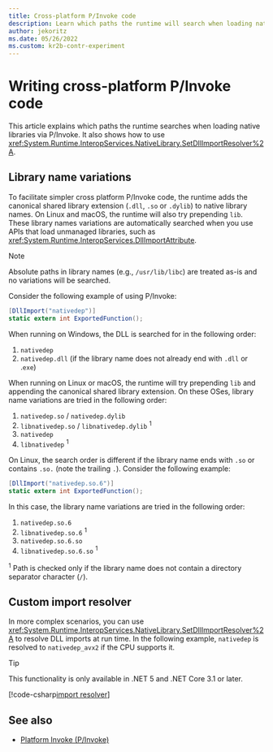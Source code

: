 ```yaml
---
title: Cross-platform P/Invoke code
description: Learn which paths the runtime will search when loading native libraries via P/Invoke. Also learn how to use SetDllImportResolver.
author: jekoritz
ms.date: 05/26/2022
ms.custom: kr2b-contr-experiment
---
```


# Writing cross-platform P/Invoke code

This article explains which paths the runtime searches when loading native libraries via P/Invoke. It also shows how to use
<xref:System.Runtime.InteropServices.NativeLibrary.SetDllImportResolver%2A>.

## Library name variations

To facilitate simpler cross platform P/Invoke code, the runtime adds the canonical shared library extension (`.dll`, `.so` or `.dylib`) to native library names. On Linux and macOS, the runtime will also try prepending `lib`. These library names variations are automatically searched when you use APIs that load unmanaged libraries, such as <xref:System.Runtime.InteropServices.DllImportAttribute>.

> [!NOTE]
> Absolute paths in library names (e.g., `/usr/lib/libc`) are treated as-is and no variations will be searched.

Consider the following example of using P/Invoke:

```csharp
[DllImport("nativedep")]
static extern int ExportedFunction();
```

When running on Windows, the DLL is searched for in the following order:

1. `nativedep`
1. `nativedep.dll` (if the library name does not already end with `.dll` or .`exe`)

When running on Linux or macOS, the runtime will try prepending `lib` and appending the canonical shared library extension. On these OSes, library name variations are tried in the following order:

1. `nativedep.so` / `nativedep.dylib`
1. `libnativedep.so` / `libnativedep.dylib` <sup>1</sup>
1. `nativedep`
1. `libnativedep` <sup>1</sup>

On Linux, the search order is different if the library name ends with `.so` or contains `.so.` (note the trailing `.`). Consider the following example:

```csharp
[DllImport("nativedep.so.6")]
static extern int ExportedFunction();
```

In this case, the library name variations are tried in the following order:

1. `nativedep.so.6`
1. `libnativedep.so.6` <sup>1</sup>
1. `nativedep.so.6.so`
1. `libnativedep.so.6.so` <sup>1</sup>

<sup>1</sup> Path is checked only if the library name does not contain a directory separator character (`/`).

## Custom import resolver

In more complex scenarios, you can use <xref:System.Runtime.InteropServices.NativeLibrary.SetDllImportResolver%2A> to resolve DLL imports at run time. In the following example, `nativedep` is resolved to `nativedep_avx2` if the CPU supports it.

> [!TIP]
> This functionality is only available in .NET 5 and .NET Core 3.1 or later.

[!code-csharp[import resolver](~/samples/snippets/standard/interop/pinvoke/import-resolver/Program.cs)]

## See also

- [Platform Invoke (P/Invoke)](pinvoke.md)
